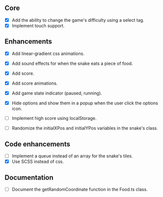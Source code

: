 ## Core

- [x] Add the ability to change the game's difficulty using a select tag.
- [x] Implement touch support.

## Enhancements

- [x] Add linear-gradient css animations.
- [x] Add sound effects for when the snake eats a piece of food.
- [x] Add score.
- [x] Add score animations.
- [x] Add game state indicator (paused, running).

- [x] Hide options and show them in a popup when the user click the options icon.
- [ ] Implement high score using localStorage.


- [ ] Randomize the initialXPos and initialYPos variables in the snake's class.

## Code enhancements 

- [ ] Implement a queue instead of an array for the snake's tiles.
- [x] Use SCSS instead of css.
## Documentation

- [ ] Document the getRandomCoordinate function in the Food.ts class.